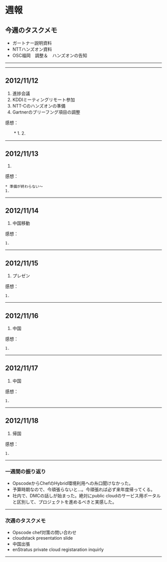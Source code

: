 # 週報


## 今週のタスクメモ

- ガートナー説明資料
- NTTハンズオン資料
- OSC福岡　調整＆　ハンズオンの告知


---

---

## 2012/11/12

1. 進捗会議
2. KDDIミーティングリモート参加
3. NTT-Cのハンズオンの準備 
4. Gartnerのブリーフング項目の調整 

感想：

　　*
	1. 
	2.
	
---

## 2012/11/13

1. 


感想：

	* 準備が終わらない〜
	1. 
	
---

## 2012/11/14

1. 中国移動
 
感想：

	1. 

---

## 2012/11/15

1. プレゼン


感想：

	1. 


---

## 2012/11/16

1. 中国

感想：

	1. 

---

## 2012/11/17

1. 中国

感想：

	1.

---

## 2012/11/18

1. 帰国

感想：

	1.

---

### 一週間の振り返り

- OpscodeからChefのHybrid環境利用への糸口聞けなかった。
- 予算時期なので、今頑張らないと…。今頑張れば必ず来年度帰ってくる。
- 社内で、DMCの話しが始まった。絶対にpublic cloudのサービス用ポータルと区別して、プロジェクトを進めるべきと実感した。

---

### 次週のタスクメモ

- Opscode chef対策の問い合わせ
- cloudstack presentation slide
- 中国出張
- enStratus private cloud registaration inquirly

---